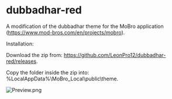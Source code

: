 # dubbadhar-red
A modification of the dubbadhar theme for the MoBro application (https://www.mod-bros.com/en/projects/mobro).


Installation:

Download the zip from: https://github.com/LeonPro12/dubbadhar-red/releases.

Copy the folder inside the zip into: %LocalAppData%\MoBro_Local\public\theme.

![Preview.png](https://github.com/LeonPro12/dubbadhar-red/blob/master/Preview.png)
